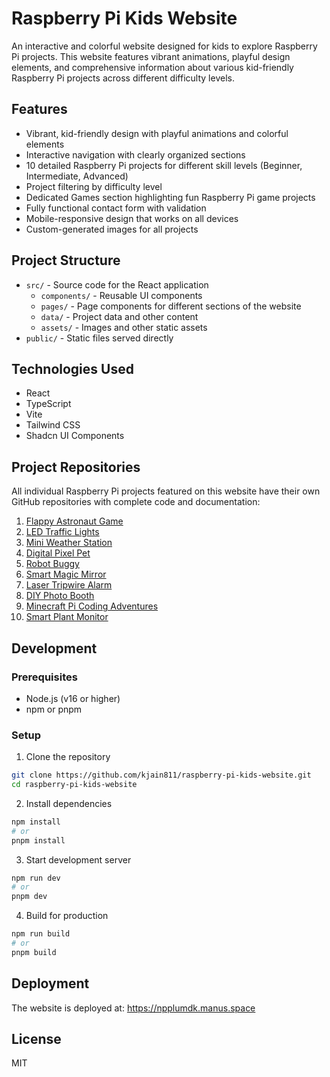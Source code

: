 # Raspberry Pi Kids Website

An interactive and colorful website designed for kids to explore Raspberry Pi projects. This website features vibrant animations, playful design elements, and comprehensive information about various kid-friendly Raspberry Pi projects across different difficulty levels.

## Features

- Vibrant, kid-friendly design with playful animations and colorful elements
- Interactive navigation with clearly organized sections
- 10 detailed Raspberry Pi projects for different skill levels (Beginner, Intermediate, Advanced)
- Project filtering by difficulty level
- Dedicated Games section highlighting fun Raspberry Pi game projects
- Fully functional contact form with validation
- Mobile-responsive design that works on all devices
- Custom-generated images for all projects

## Project Structure

- `src/` - Source code for the React application
  - `components/` - Reusable UI components
  - `pages/` - Page components for different sections of the website
  - `data/` - Project data and other content
  - `assets/` - Images and other static assets
- `public/` - Static files served directly

## Technologies Used

- React
- TypeScript
- Vite
- Tailwind CSS
- Shadcn UI Components

## Project Repositories

All individual Raspberry Pi projects featured on this website have their own GitHub repositories with complete code and documentation:

1. [Flappy Astronaut Game](https://github.com/kjain811/flappy-astronaut)
2. [LED Traffic Lights](https://github.com/kjain811/led-traffic-lights)
3. [Mini Weather Station](https://github.com/kjain811/weather-station)
4. [Digital Pixel Pet](https://github.com/kjain811/pixel-pet)
5. [Robot Buggy](https://github.com/kjain811/robot-buggy)
6. [Smart Magic Mirror](https://github.com/kjain811/magic-mirror)
7. [Laser Tripwire Alarm](https://github.com/kjain811/laser-tripwire)
8. [DIY Photo Booth](https://github.com/kjain811/photo-booth)
9. [Minecraft Pi Coding Adventures](https://github.com/kjain811/minecraft-coding)
10. [Smart Plant Monitor](https://github.com/kjain811/plant-monitor)

## Development

### Prerequisites

- Node.js (v16 or higher)
- npm or pnpm

### Setup

1. Clone the repository
```bash
git clone https://github.com/kjain811/raspberry-pi-kids-website.git
cd raspberry-pi-kids-website
```

2. Install dependencies
```bash
npm install
# or
pnpm install
```

3. Start development server
```bash
npm run dev
# or
pnpm dev
```

4. Build for production
```bash
npm run build
# or
pnpm build
```

## Deployment

The website is deployed at: https://npplumdk.manus.space

## License

MIT

